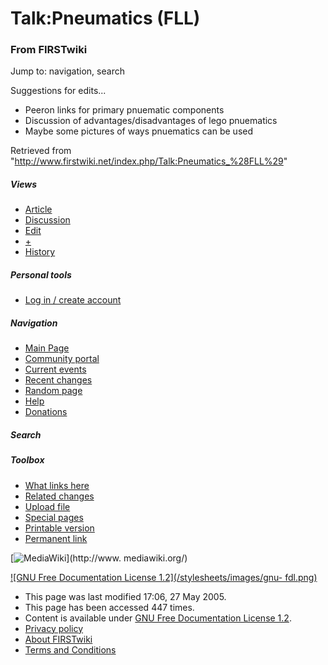 # Talk:Pneumatics (FLL)

### From FIRSTwiki

Jump to: navigation, search

Suggestions for edits...

  * Peeron links for primary pnuematic components 
  * Discussion of advantages/disadvantages of lego pnuematics 
  * Maybe some pictures of ways pnuematics can be used 

Retrieved from
"<http://www.firstwiki.net/index.php/Talk:Pneumatics_%28FLL%29>"

##### Views

  * [Article](/index.php/Pneumatics_%28FLL%29)
  * [Discussion](/index.php/Talk:Pneumatics_%28FLL%29)
  * [Edit](/index.php?title=Talk:Pneumatics_%28FLL%29&action=edit)
  * [+](/index.php?title=Talk:Pneumatics_%28FLL%29&action=edit&section=new)
  * [History](/index.php?title=Talk:Pneumatics_%28FLL%29&action=history)

##### Personal tools

  * [Log in / create account](/index.php?title=Special:Userlogin&returnto=Talk:Pneumatics_\(FLL\))

[](/index.php/Main_Page "Main Page" )

##### Navigation

  * [Main Page](/index.php/Main_Page)
  * [Community portal](/index.php/FIRSTwiki:Community_portal)
  * [Current events](/index.php/Current_events)
  * [Recent changes](/index.php/Special:Recentchanges)
  * [Random page](/index.php/Special:Random)
  * [Help](/index.php/Help:Contents)
  * [Donations](/index.php/FIRSTwiki:Site_support)

##### Search



##### Toolbox

  * [What links here](/index.php/Special:Whatlinkshere/Talk:Pneumatics_%28FLL%29)
  * [Related changes](/index.php/Special:Recentchangeslinked/Talk:Pneumatics_%28FLL%29)
  * [Upload file](/index.php/Special:Upload)
  * [Special pages](/index.php/Special:Specialpages)
  * [Printable version](/index.php?title=Talk:Pneumatics_%28FLL%29&printable=yes)
  * [Permanent link](/index.php?title=Talk:Pneumatics_%28FLL%29&oldid=40438)

[![MediaWiki](/skins/common/images/poweredby_mediawiki_88x31.png)](http://www.
mediawiki.org/)

[![GNU Free Documentation License 1.2](/stylesheets/images/gnu-
fdl.png)](http://www.gnu.org/copyleft/fdl.html)

  * This page was last modified 17:06, 27 May 2005.
  * This page has been accessed 447 times.
  * Content is available under [GNU Free Documentation License 1.2](http://www.gnu.org/copyleft/fdl.html "http://www.gnu.org/copyleft/fdl.html" ).
  * [Privacy policy](/index.php/FIRSTwiki:Privacy_policy "FIRSTwiki:Privacy policy" )
  * [About FIRSTwiki](/index.php/FIRSTwiki:About "FIRSTwiki:About" )
  * [Terms and Conditions](/index.php/FIRSTwiki:Terms_and_conditions "FIRSTwiki:Terms and conditions" )

